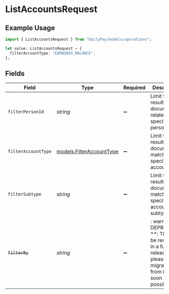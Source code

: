 # ListAccountsRequest

## Example Usage

```typescript
import { ListAccountsRequest } from "DailyPay/models/operations";

let value: ListAccountsRequest = {
  filterAccountType: "EARNINGS_BALANCE",
};
```

## Fields

| Field                                                                                                                   | Type                                                                                                                    | Required                                                                                                                | Description                                                                                                             | Example                                                                                                                 |
| ----------------------------------------------------------------------------------------------------------------------- | ----------------------------------------------------------------------------------------------------------------------- | ----------------------------------------------------------------------------------------------------------------------- | ----------------------------------------------------------------------------------------------------------------------- | ----------------------------------------------------------------------------------------------------------------------- |
| `filterPersonId`                                                                                                        | *string*                                                                                                                | :heavy_minus_sign:                                                                                                      | Limit the results to documents related to a specific person                                                             |                                                                                                                         |
| `filterAccountType`                                                                                                     | [models.FilterAccountType](../../models/filteraccounttype.md)                                                           | :heavy_minus_sign:                                                                                                      | Limit the results to documents matching the specified account type.                                                     | EARNINGS_BALANCE                                                                                                        |
| `filterSubtype`                                                                                                         | *string*                                                                                                                | :heavy_minus_sign:                                                                                                      | Limit the results to documents matching the specified account subtype.                                                  |                                                                                                                         |
| ~~`filterBy`~~                                                                                                          | *string*                                                                                                                | :heavy_minus_sign:                                                                                                      | : warning: ** DEPRECATED **: This will be removed in a future release, please migrate away from it as soon as possible. |                                                                                                                         |